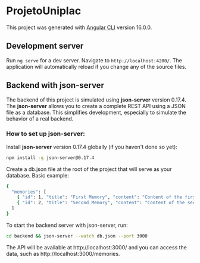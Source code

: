 # ProjetoUniplac

This project was generated with [Angular CLI](https://github.com/angular/angular-cli) version 16.0.0.

## Development server

Run `ng serve` for a dev server. Navigate to `http://localhost:4200/`. The application will automatically reload if you change any of the source files.

## Backend with json-server

The backend of this project is simulated using **json-server** version 0.17.4. The **json-server** allows you to create a complete REST API using a JSON file as a database. This simplifies development, especially to simulate the behavior of a real backend.

### How to set up json-server:

Install **json-server** version 0.17.4 globally (if you haven't done so yet):

```bash
npm install -g json-server@0.17.4
```

Create a db.json file at the root of the project that will serve as your database. Basic example:
```bash
{
  "memories": [
    { "id": 1, "title": "First Memory", "content": "Content of the first memory." },
    { "id": 2, "title": "Second Memory", "content": "Content of the second memory." }
  ]
}
```

To start the backend server with json-server, run:
```bash
cd backend && json-server --watch db.json --port 3000
```

The API will be available at http://localhost:3000/ and you can access the data, such as http://localhost:3000/memories.